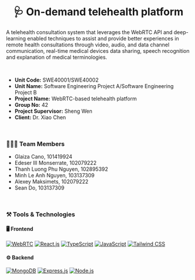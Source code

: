 <h1 align="center">🩺 On-demand telehealth platform </h1>

<p>A telehealth consultation system that leverages the WebRTC API and deep-learning enabled techniques to assist and provide better experiences in remote health consultations through video, audio, and data channel communication, real-time medical devices data sharing, speech recognition and explanation of medical terminologies.</p>
<br/>

- <b>Unit Code:</b> SWE40001/SWE40002
- <b>Unit Name:</b> Software Engineering Project A/Software Engineering Project B
- <b>Project Name:</b> WebRTC-based telehealth platform
- <b>Group No:</b> 42
- <b>Project Supervisor:</b> Sheng Wen
- <b>Client:</b> Dr. Xiao Chen
<br/>

<h3 align="left">👩🏻‍💻 Team Members</h3>

- Glaiza Cano, 101419924
- Edeser III Monserrate, 102079222
- Thanh Luong Phu Nguyen, 102895392
- Minh Le Anh Nguyen, 103137309
- Alexey Maksimets, 102079222
- Sean Do, 103137309
<br/>

<h3 align="left">⚒️ Tools & Technologies</h3>
<h4 align="left">🖥️ Frontend</h4>

[![WebRTC](https://img.shields.io/badge/-WebRTC-BF0000?logo=webrtc&logoColor=white&style=for-the-badge)](#)
[![React.js](https://img.shields.io/badge/-React.js-61DAFB?logo=react&logoColor=black&style=for-the-badge)](#)
[![TypeScript](https://img.shields.io/badge/-TypeScript-3178C6?logo=typescript&logoColor=white&style=for-the-badge)](#)
[![JavaScript](https://img.shields.io/badge/-JavaScript-F7DF1E?logo=javascript&logoColor=black&style=for-the-badge)](#)
[![Tailwind CSS](https://img.shields.io/badge/-Tailwind%20CSS-06B6D4?logo=tailwindcss&logoColor=white&style=for-the-badge)](#)

<h4 align="left">⚙️ Backend</h4>

[![MongoDB](https://img.shields.io/badge/-MongoDB-47A248?logo=mongodb&logoColor=white&style=for-the-badge)](#)
[![Express.js](https://img.shields.io/badge/-Express.js-000000?logo=express&logoColor=white&style=for-the-badge)](#)
[![Node.js](https://img.shields.io/badge/-Node.js-339933?logo=node.js&logoColor=white&style=for-the-badge)](#)